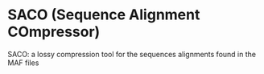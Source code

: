 SACO (Sequence Alignment COmpressor)
====

SACO: a lossy compression tool for the sequences alignments found in the MAF files
